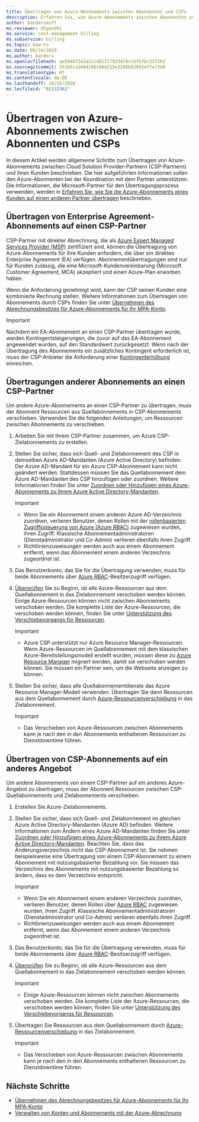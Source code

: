 ```yaml
---
title: Übertragen von Azure-Abonnements zwischen Abonnenten und CSPs
description: Erfahren Sie, wie Azure-Abonnements zwischen Abonnenten und CSPs übertragen werden können.
author: bandersmsft
ms.reviewer: dhgandhi
ms.service: cost-management-billing
ms.subservice: billing
ms.topic: how-to
ms.date: 09/24/2020
ms.author: banders
ms.openlocfilehash: ae504072e2a2cc481217933478ccbfb7bc3372b3
ms.sourcegitcommit: 33368ca1684106cb0e215e3280b828b54f7e73e8
ms.translationtype: HT
ms.contentlocale: de-DE
ms.lasthandoff: 10/16/2020
ms.locfileid: "92132362"
---
```

# <a name="transfer-azure-subscriptions-between-subscribers-and-csps"></a>Übertragen von Azure-Abonnements zwischen Abonnenten und CSPs

In diesem Artikel werden allgemeine Schritte zum Übertragen von Azure-Abonnements zwischen Cloud Solution Provider-Partnern (CSP-Partnern) und ihren Kunden beschrieben. Die hier aufgeführten Informationen sollen den Azure-Abonnenten bei der Koordination mit dem Partner unterstützen. Die Informationen, die Microsoft-Partner für den Übertragungsprozess verwenden, werden in [Erfahren Sie, wie Sie die Azure-Abonnements eines Kunden auf einen anderen Partner übertragen](/partner-center/switch-azure-subscriptions-to-a-different-partner) beschrieben.

## <a name="transfer-ea-subscriptions-to-a-csp-partner"></a>Übertragen von Enterprise Agreement-Abonnements auf einen CSP-Partner

CSP-Partner mit direkter Abrechnung, die als [Azure Expert Managed Services Provider (MSP)](https://partner.microsoft.com/membership/azure-expert-msp) zertifiziert sind, können die Übertragung von Azure-Abonnements für ihre Kunden anfordern, die über ein direktes Enterprise Agreement (EA) verfügen. Abonnementübertragungen sind nur für Kunden zulässig, die eine Microsoft-Kundenvereinbarung (Microsoft Customer Agreement, MCA) akzeptiert und einen Azure-Plan erworben haben.

Wenn die Anforderung genehmigt wird, kann der CSP seinen Kunden eine kombinierte Rechnung stellen. Weitere Informationen zum Übertragen von Abonnements durch CSPs finden Sie unter [Übernehmen des Abrechnungsbesitzes für Azure-Abonnements für Ihr MPA-Konto](mpa-request-ownership.md).

>[!IMPORTANT]
> Nachdem ein EA-Abonnement an einen CSP-Partner übertragen wurde, werden Kontingentsteigerungen, die zuvor auf das EA-Abonnement angewendet wurden, auf den Standardwert zurückgesetzt. Wenn nach der Übertragung des Abonnements ein zusätzliches Kontingent erforderlich ist, muss der CSP-Anbieter die Anforderung einer [Kontingenterhöhung](../../azure-portal/supportability/regional-quota-requests.md) einreichen. 

## <a name="other-subscription-transfers-to-a-csp-partner"></a>Übertragungen anderer Abonnements an einen CSP-Partner

Um andere Azure-Abonnements an einen CSP-Partner zu übertragen, muss der Abonnent Ressourcen aus Quellabonnements in CSP-Abonnements verschieben. Verwenden Sie die folgenden Anleitungen, um Ressourcen zwischen Abonnements zu verschieben.

1. Arbeiten Sie mit Ihrem CSP-Partner zusammen, um Azure CSP-Zielabonnements zu erstellen.
1. Stellen Sie sicher, dass sich Quell- und Zielabonnement des CSP in demselben Azure AD-Mandanten (Azure Active Directory) befinden.  
    Der Azure AD-Mandant für ein Azure CSP-Abonnement kann nicht geändert werden. Stattdessen müssen Sie das Quellabonnement dem Azure AD-Mandanten des CSP hinzufügen oder zuordnen. Weitere Informationen finden Sie unter [Zuordnen oder Hinzufügen eines Azure-Abonnements zu Ihrem Azure Active Directory-Mandanten](../../active-directory/fundamentals/active-directory-how-subscriptions-associated-directory.md).
    > [!IMPORTANT]
    > - Wenn Sie ein Abonnement einem anderen Azure AD-Verzeichnis zuordnen, verlieren Benutzer, denen Rollen mit der [rollenbasierten Zugriffssteuerung von Azure (Azure RBAC)](../../role-based-access-control/role-assignments-portal.md) zugewiesen wurden, ihren Zugriff. Klassische Abonnementadministratoren (Dienstadministrator und Co-Admin) verlieren ebenfalls ihren Zugriff.
    > - Richtlinienzuweisungen werden auch aus einem Abonnement entfernt, wenn das Abonnement einem anderen Verzeichnis zugeordnet ist.
1. Das Benutzerkonto, das Sie für die Übertragung verwenden, muss für beide Abonnements über [Azure RBAC](add-change-subscription-administrator.md)-Besitzerzugriff verfügen.
1. [Überprüfen](/rest/api/resources/resources/validatemoveresources) Sie zu Beginn, ob alle Azure-Ressourcen aus dem Quellabonnement in das Zielabonnement verschoben werden können.  
    Einige Azure-Ressourcen können nicht zwischen Abonnements verschoben werden. Die komplette Liste der Azure-Ressourcen, die verschoben werden können, finden Sie unter [Unterstützung des Verschiebevorgangs für Ressourcen](../../azure-resource-manager/management/move-support-resources.md).
    > [!IMPORTANT]
    >  - Azure CSP unterstützt nur Azure Resource Manager-Ressourcen. Wenn Azure-Ressourcen im Quellabonnement mit dem klassischen Azure-Bereitstellungsmodell erstellt wurden, müssen diese zu [Azure Resource Manager](/azure/cloud-solution-provider/migration/ea-payg-to-azure-csp/ea-open-direct-asm-to-arm) migriert werden, damit sie verschoben werden können. Sie müssen ein Partner sein, um die Webseite anzeigen zu können.

1. Stellen Sie sicher, dass alle Quellabonnementdienste das Azure Resource Manager-Modell verwenden. Übertragen Sie dann Ressourcen aus dem Quellabonnement durch [Azure-Ressourcenverschiebung](../../azure-resource-manager/management/move-resource-group-and-subscription.md) in das Zielabonnement.
    > [!IMPORTANT]
    >  - Das Verschieben von Azure-Ressourcen zwischen Abonnements kann je nach den in den Abonnements enthaltenen Ressourcen zu Dienstdowntime führen.

## <a name="transfer-csp-subscription-to-other-offer"></a>Übertragen von CSP-Abonnements auf ein anderes Angebot

Um andere Abonnements von einem CSP-Partner auf ein anderes Azure-Angebot zu übertragen, muss der Abonnent Ressourcen zwischen CSP-Quellabonnements und Zielabonnements verschieben.

1. Erstellen Sie Azure-Zielabonnements.
1. Stellen Sie sicher, dass sich Quell- und Zielabonnement im gleichen Azure Active Directory-Mandanten (Azure AD) befinden. Weitere Informationen zum Ändern eines Azure AD-Mandanten finden Sie unter [Zuordnen oder Hinzufügen eines Azure-Abonnements zu Ihrem Azure Active Directory-Mandanten](../../active-directory/fundamentals/active-directory-how-subscriptions-associated-directory.md).
    Beachten Sie, dass das Änderungsverzeichnis nicht das CSP-Abonnement ist. Sie nehmen beispielsweise eine Übertragung von einem CSP-Abonnement zu einem Abonnement mit nutzungsbasierter Bezahlung vor. Sie müssen das Verzeichnis des Abonnements mit nutzungsbasierter Bezahlung so ändern, dass es dem Verzeichnis entspricht.

    > [!IMPORTANT]
    >  - Wenn Sie ein Abonnement einem anderen Verzeichnis zuordnen, verlieren Benutzer, denen Rollen über [Azure RBAC](../../role-based-access-control/role-assignments-portal.md) zugewiesen wurden, ihren Zugriff. Klassische Abonnementadministratoren (Dienstadministrator und Co-Admin) verlieren ebenfalls ihren Zugriff.
    >  - Richtlinienzuweisungen werden auch aus einem Abonnement entfernt, wenn das Abonnement einem anderen Verzeichnis zugeordnet ist.

1. Das Benutzerkonto, das Sie für die Übertragung verwenden, muss für beide Abonnements über [Azure RBAC](add-change-subscription-administrator.md)-Besitzerzugriff verfügen.
1. [Überprüfen](/rest/api/resources/resources/validatemoveresources) Sie zu Beginn, ob alle Azure-Ressourcen aus dem Quellabonnement in das Zielabonnement verschoben werden können.
    > [!IMPORTANT]
    >  - Einige Azure-Ressourcen können nicht zwischen Abonnements verschoben werden. Die komplette Liste der Azure-Ressourcen, die verschoben werden können, finden Sie unter [Unterstützung des Verschiebevorgangs für Ressourcen](../../azure-resource-manager/management/move-support-resources.md).

1. Übertragen Sie Ressourcen aus dem Quellabonnement durch [Azure-Ressourcenverschiebung](../../azure-resource-manager/management/move-resource-group-and-subscription.md) in das Zielabonnement.
    > [!IMPORTANT]
    >  - Das Verschieben von Azure-Ressourcen zwischen Abonnements kann je nach den in den Abonnements enthaltenen Ressourcen zu Dienstdowntime führen.

## <a name="next-steps"></a>Nächste Schritte
- [Übernehmen des Abrechnungsbesitzes für Azure-Abonnements für Ihr MPA-Konto](mpa-request-ownership.md)
- [Verwalten von Konten und Abonnements mit der Azure-Abrechnung](../index.yml)